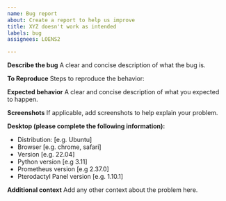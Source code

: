 ```yaml
---
name: Bug report
about: Create a report to help us improve
title: XYZ doesn't work as intended
labels: bug
assignees: LOENS2

---
```


**Describe the bug**
A clear and concise description of what the bug is.

**To Reproduce**
Steps to reproduce the behavior:

**Expected behavior**
A clear and concise description of what you expected to happen.

**Screenshots**
If applicable, add screenshots to help explain your problem.

**Desktop (please complete the following information):**
 - Distribution: [e.g. Ubuntu]
 - Browser [e.g. chrome, safari]
 - Version [e.g. 22.04]
 - Python version [e.g 3.11]
 - Prometheus version [e.g 2.37.0]
 - Pterodactyl Panel version [e.g. 1.10.1]

**Additional context**
Add any other context about the problem here.
